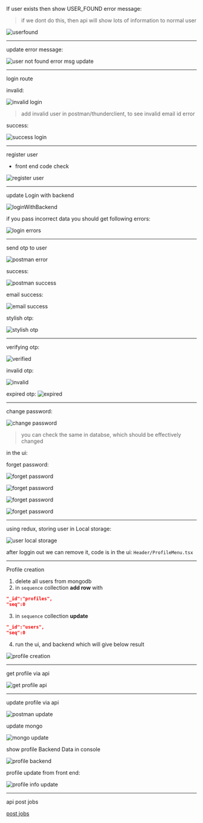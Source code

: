 If user exists then show USER_FOUND error message:

> if we dont do this, then api will show lots of information to normal user

![userfound](./img/user_found.png)

---

update error message:

![user not found error msg update](./img/userNotFoundUpdateErrMsg.png)

---

login route

invalid:

![invalid login](./img/loginInvalidCredentials.png)

> add invalid user in postman/thunderclient, to see invalid email id error

success:

![success login](./img/loginSuccess.png)

---

register user
- front end code check

![register user](./img/axiosFrontEnd.png)

---
update Login with backend 

![loginWithBackend](./img/loginWithBackend.png)

if you pass incorrect data you should get following errors:

![login errors](./img/loginErrors.png)

---
send otp to user

![postman error](./img/otpError.png)

success:

![postman success](./img/otpSuccess.png)

email success:

![email success](./img/otpSuccessEmail.png)

stylish otp:

![stylish otp](./img/StylishOtp.png)

---
verifying otp:

![verified](./img/otpVerified.png)

invalid otp:

![invalid](./img/incorrectOtp.png)

expired otp:
![expired](./img/expiredOtp.png)

---
change password:

![change password](./img/changePassword.png)

> you can check the same in databse, which should be effectively changed

in the ui:

forget password:

![forget password ](./img/forgetPasswd.png)

![forget password ](./img/forgetPassword2.png)

![forget password ](./img/forgetPassword3.png)

![forget password ](./img/forgetPassword4.png) 

---

using redux, storing user in Local storage:

![user local storage](./img/storingUserLocalStorage.png)

after loggin out we can remove it, code is in the ui: `Header/ProfileMenu.tsx`

---

Profile creation
1. delete all users from mongodb
2. in `sequence` collection **add row** with 

``` json
"_id":"profiles",
"seq":0
```
3. in `sequence` collection **update**

``` json
"_id":"users",
"seq":0
```
4. run the ui, and backend which will give below result

![profile creation](./img/profileCreation.png)

---

get profile via api

![get profile api](./img/getProfilePostman.png)

---

update profile via api

![postman update](./img/updatePostman.png)

update mongo

![mongo update](./img/updateMongo.png)

show profile Backend Data in console

![profile backend](./img/showProfileBackendData.png)

profile update from front end:

![profile info update](./img/profileInfoUpdateUI.png)

---
api post jobs

[post jobs](./img/apiPostJobs.png)




